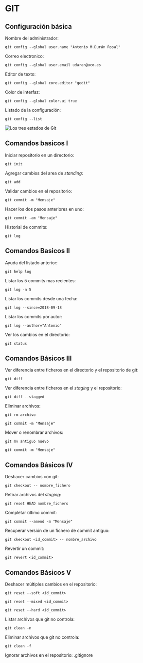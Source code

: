 # GIT
## Configuración básica
Nombre del administrador:

`git config --global user.name "Antonio M.Durán Rosal"`

Correo electronico:

`git config --global user.email udaran@uco.es`

Editor de texto:

`git config --global core.editor "gedit"`

Color de interfaz:

`git config --global color.ui true`

Listado de la configuración:

`git config --list`

![Los tres estados de Git](http://1.bp.blogspot.com/-0ESPAhDYGQ4/ThMfRvj9FGI/AAAAAAAAAMM/Gifzuv9wwEA/s1600/git%2Blocal%2Boperations.jpg)

## Comandos basicos I

Iniciar repositorio en un directorio:

`git init`

Agregar cambios del area de *standing*:

`git add`

Validar cambios en el repositorio:

`git commit -m "Mensaje"`

Hacer los dos pasos anteriores en uno:

`git commit -am "Mensaje"`

Historial de commits:

`git log`

## Comandos Basicos II

Ayuda del listado anterior:

`git help log`

Listar los 5 commits mas recientes:

`git log -n 5`

Listar los commits desde una fecha:

`git log --since=2018-09-18`

Listar los commits por autor:

`git log --author="Antonio"`

Ver los cambios en el directorio:

`git status`

## Comandos Básicos III

Ver diferencia  entre ficheros en el directorio y el repositorio de git:

`git diff`

Ver diferencia entre ficheros en el *staging* y el repositorio:

`git diff --stagged`

Eliminar archivos:

`git rm archivo`

`git commit -m "Mensaje"`

Mover o renombrar archivos:

`git mv antiguo nuevo`

`git commit -m "Mensaje"`

## Comandos Básicos IV

Deshacer cambios con git:

`git checkout -- nombre_fichero`

Retirar archivos del *staging*:

`git reset HEAD nombre_fichero`

Completar último commit:

`git commit --amend -m "Mensaje"`

Recuperar versión de un fichero de commit antiguo:

`git ckeckout <id_commit> -- nombre_archivo`

Revertir un commit:

`git revert <id_commit>`

## Comandos Básicos V

Deshacer múltiples cambios en el repositorio:

`git reset --soft <id_commit>`

`git reset --mixed <id_commit>`

`git reset --hard <id_commit>`

Listar archivos que git no controla:

`git clean -n`

Eliminar archivos que git no controla:

`git clean -f`

Ignorar archivos en el repositorio: .gitignore
